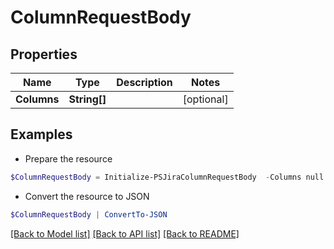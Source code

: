 # ColumnRequestBody
## Properties

Name | Type | Description | Notes
------------ | ------------- | ------------- | -------------
**Columns** | **String[]** |  | [optional] 

## Examples

- Prepare the resource
```powershell
$ColumnRequestBody = Initialize-PSJiraColumnRequestBody  -Columns null
```

- Convert the resource to JSON
```powershell
$ColumnRequestBody | ConvertTo-JSON
```

[[Back to Model list]](../README.md#documentation-for-models) [[Back to API list]](../README.md#documentation-for-api-endpoints) [[Back to README]](../README.md)

